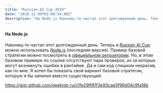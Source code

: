 ```yaml
---
title: "Russian AI Cup 2019"
date: "2019-12-09T02:00:54.00Z"
description: "На Node.js Наконец-то настал этот долгожданный день. Теперь в Russian AI Cup [https://russianaicup.ru/p/packs] можно использоват"
---
```


<h4>На Node.js</h4>
<p>Наконец-то настал этот долгожданный день. Теперь в <a href="https://russianaicup.ru/p/packs" target="_blank" rel="noopener noreferrer">Russian AI Cup</a> можно использовать <a href="https://russianaicup.ru/p/packs" target="_blank" rel="noopener noreferrer">Node.js</a> (последняя версия). Пример базовой стратегии можно посмотреть в <a href="https://github.com/MailRuChamps/raic-2019/blob/master/clients/javascript/my-strategy.js" target="_blank" rel="noopener noreferrer">официальном репозитории</a>. Но, в этом базовом примере по ссылке отсутствуют пара проверок, из за которых могут возникнуть ошибки в рантайме. Да и сам код слишком некрасив, как по мне. Я хотел бы показать свой вариант базовой стратегии, которую я бы запилил вместо существующей:</p>
<p><a href="https://gist.github.com/geekjob-ru/c1fe29ff81f3e93cae5f96d04c9fa18b">https://gist.github.com/geekjob-ru/c1fe29ff81f3e93cae5f96d04c9fa18b</a></p>


